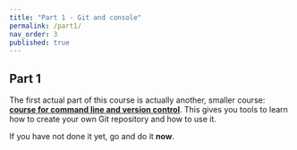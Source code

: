 ```yaml
---
title: "Part 1 - Git and console"
permalink: /part1/
nav_order: 3
published: true
---
```


## Part 1

The first actual part of this course is actually another, smaller course: [**course for command line and version control**](https://centria.github.io/console/). This gives you tools to learn how to create your own Git repository and how to use it.

If you have not done it yet, go and do it **now**.